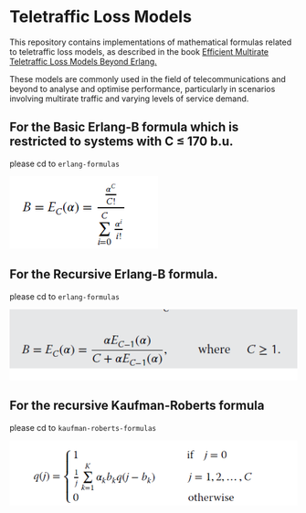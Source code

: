 # Teletraffic Loss Models
This repository contains implementations of mathematical formulas related to teletraffic loss models, as described in the book <a href="https://www.amazon.co.uk/Efficient-Multirate-Teletraffic-Models-Beyond/dp/111942688X" target="_blank"> Efficient Multirate Teletraffic Loss Models Beyond Erlang.</a>


These models are commonly used in the field of telecommunications and beyond to analyse and optimise performance, particularly in scenarios involving multirate traffic and varying levels of service demand.

## For the Basic Erlang-B formula which is restricted to systems with C ≤ 170 b.u.
please cd to `erlang-formulas`

![Basic Erlang-b Formula](images/erlang-b.png)

## For the Recursive Erlang-B formula.
please cd to `erlang-formulas`

![Basic Erlang-b Formula](images/recurrent-erlang.png)

## For the recursive Kaufman-Roberts formula
please cd to `kaufman-roberts-formulas`

![Kaufman-Roberts Formula](images/kaufman.png)

